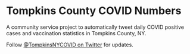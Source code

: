 # Tompkins County COVID Numbers

A community service project to automatically tweet daily COVID positive cases and vaccination statistics in Tompkins County, NY.

Follow [@TompkinsNYCOVID on Twitter](https://twitter.com/TompkinsNYCOVID) for updates.
